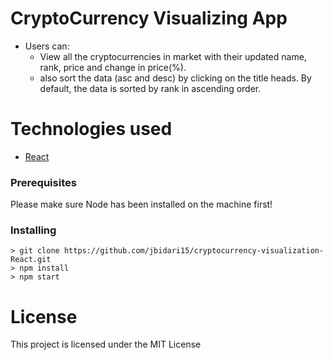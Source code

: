 # CryptoCurrency Visualizing App

* Users can: 
  - View all the cryptocurrencies in market with their updated name, rank, price and change in price(%).
  - also sort the data (asc and desc) by clicking on the title heads. By default, the data is sorted by rank in
ascending order.
 
  

# Technologies used

 * [React](https://reactjs.org/docs/create-a-new-react-app.html)

### Prerequisites

Please make sure Node has been installed on the machine first!

### Installing
```
> git clone https://github.com/jbidari15/cryptocurrency-visualization-React.git
> npm install
> npm start

```
# License

This project is licensed under the MIT License 
